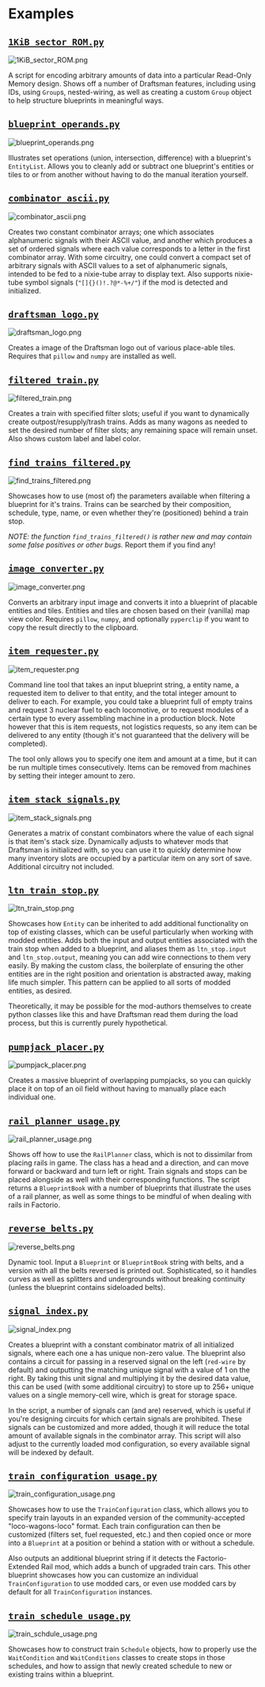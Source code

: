 # Examples

## [`1KiB_sector_ROM.py`](1KiB_sector_ROM.py)

![1KiB_sector_ROM.png](images/1KiB_sector_ROM.png)

A script for encoding arbitrary amounts of data into a particular Read-Only Memory design. Shows off a number of Draftsman features, including using IDs, using `Group`s, nested-wiring, as well as creating a custom `Group` object to help structure blueprints in meaningful ways.

## [`blueprint_operands.py`](blueprint_operands.py)

![blueprint_operands.png](images/blueprint_operands.png)

Illustrates set operations (union, intersection, difference) with a blueprint's `EntityList`. Allows you to cleanly add or subtract one blueprint's entities or tiles to or from another without having to do the manual iteration yourself.

## [`combinator_ascii.py`](combinator_ascii.py)

![combinator_ascii.png](images/combinator_ascii.png)

Creates two constant combinator arrays; one which associates alphanumeric signals with their ASCII value, and another which produces a set of ordered signals where each value corresponds to a letter in the first combinator array. With some circuitry, one could convert a compact set of arbitrary signals with ASCII values to a set of alphanumeric signals, intended to be fed to a nixie-tube array to display text. Also supports nixie-tube symbol signals (`"[]{}()!.?@*-%+/"`) if the mod is detected and initialized.

## [`draftsman_logo.py`](draftsman_logo.py)

![draftsman_logo.png](images/draftsman_logo.png)

Creates a image of the Draftsman logo out of various place-able tiles. Requires that `pillow` and `numpy` are installed as well.

## [`filtered_train.py`](filtered_train.py)

![filtered_train.png](images/filtered_train.png)

Creates a train with specified filter slots; useful if you want to dynamically create outpost/resupply/trash trains. Adds as many wagons as needed to set the desired number of filter slots; any remaining space will remain unset. Also shows custom label and label color.

## [`find_trains_filtered.py`](find_trains_filtered.py)

![find_trains_filtered.png](images/find_trains_filtered.png)

Showcases how to use (most of) the parameters available when filtering a blueprint for it's trains. Trains can be searched by their composition, schedule, type, name, or even whether they're (positioned) behind a train stop.

*NOTE: the function `find_trains_filtered()` is rather new and may contain some false positives or other bugs.* Report them if you find any!

## [`image_converter.py`](image_converter.py)

![image_converter.png](images/image_converter.png)

Converts an arbitrary input image and converts it into a blueprint of placable entities and tiles. Entities and tiles are chosen based on their (vanilla) map view color. Requires `pillow`, `numpy`, and optionally `pyperclip` if you want to copy the result directly to the clipboard.

## [`item_requester.py`](item_requester.py)

![item_requester.png](images/item_requester.png)

Command line tool that takes an input blueprint string, a entity name, a requested item to deliver to that entity, and the total integer amount to deliver to each. For example, you could take a blueprint full of empty trains and request 3 nuclear fuel to each locomotive, or to request modules of a certain type to every assembling machine in a production block. Note however that this is item requests, not logistics requests, so any item can be delivered to any entity (though it's not guaranteed that the delivery will be completed).

The tool only allows you to specify one item and amount at a time, but it can be run multiple times consecutively. Items can be removed from machines by setting their integer amount to zero.

## [`item_stack_signals.py`](item_stack_signals.py)

![item_stack_signals.png](images/item_stack_signals.png)

Generates a matrix of constant combinators where the value of each signal is that item's stack size. Dynamically adjusts to whatever mods that Draftsman is initialized with, so you can use it to quickly determine how many inventory slots are occupied by a particular item on any sort of save. Additional circuitry not included.

## [`ltn_train_stop.py`](ltn_train_stop.py)

![ltn_train_stop.png](images/ltn_train_stop.png)

Showcases how `Entity` can be inherited to add additional functionality on top of existing classes, which can be useful particularly when working with modded entities. Adds both the
input and output entities associated with the train stop when added to a blueprint, and aliases them as `ltn_stop.input` and `ltn_stop.output`, meaning you can add wire connections to them very easily. By making the custom class, the boilerplate of ensuring the other entities are in the right position and orientation is abstracted away, making life much simpler. This pattern can be applied to all sorts of modded entities, as desired.

Theoretically, it may be possible for the mod-authors themselves to create python classes like this and have Draftsman read them during the load process, but this is currently purely hypothetical.

## [`pumpjack_placer.py`](pumpjack_placer.py)

![pumpjack_placer.png](images/pumpjack_placer.png)

Creates a massive blueprint of overlapping pumpjacks, so you can quickly place it on top of an oil field without having to manually place each individual one.

## [`rail_planner_usage.py`](rail_planner_usage.py)

![rail_planner_usage.png](images/rail_planner_usage.png)

Shows off how to use the `RailPlanner` class, which is not to dissimilar from placing rails in game. The class has a head and a direction, and can move forward or backward and turn left or right. Train signals and stops can be placed alongside as well with their corresponding functions. The script returns a `BlueprintBook` with a number of blueprints that illustrate the uses of a rail planner, as well as some things to be mindful of when dealing with rails in Factorio.

## [`reverse_belts.py`](reverse_belts.py)

![reverse_belts.png](images/reverse_belts.png)

Dynamic tool. Input a `Blueprint` or `BlueprintBook` string with belts, and a version with all the belts reversed is printed out. Sophisticated, so it handles curves as well as splitters and undergrounds without breaking continuity (unless the blueprint contains sideloaded belts).

## [`signal_index.py`](signal_index.py)

![signal_index.png](images/signal_index.png)

Creates a blueprint with a constant combinator matrix of all initialized signals, where each one a has unique non-zero value. The blueprint also contains a circuit for passing in a reserved signal on the left (`red-wire` by default) and outputting the matching unique signal with a value of 1 on the right. By taking this unit signal and multiplying it by the desired data value, this can be used (with some additional circuitry) to store up to 256+ unique values on a single memory-cell wire, which is great for storage space.

In the script, a number of signals can (and are) reserved, which is useful if you're designing circuits for which certain signals are prohibited. These signals can be customized and more added, though it will reduce the total amount of available signals in the combinator array. This script will also adjust to the currently loaded mod configuration, so every available signal will be indexed by default.

## [`train_configuration_usage.py`](train_configuration_usate.py)

![train_configuration_usage.png](images/train_configuration_usage.png)

Showcases how to use the `TrainConfiguration` class, which allows you to specify train layouts in an expanded version of the community-accepted "loco-wagons-loco" format. Each train configuration can then be customized (filters set, fuel requested, etc.) and then copied once or more into a `Blueprint` at a position or behind a station with or without a schedule.

Also outputs an additional blueprint string if it detects the Factorio-Extended Rail mod, which adds a bunch of upgraded train cars. This other blueprint showcases how you can customize an individual `TrainConfiguration` to use modded cars, or even use modded cars by default for all `TrainConfiguration` instances.

## [`train_schedule_usage.py`](train_schedule_usage.py)

![train_schdule_usage.png](images/train_schedule_usage.png)

Showcases how to construct train `Schedule` objects, how to properly use the `WaitCondition` and `WaitConditions` classes to create stops in those schedules, and how to assign that newly created schedule to new or existing trains within a blueprint.